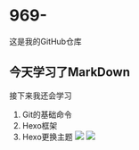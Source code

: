 # 969-
这是我的GitHub仓库
## 今天学习了MarkDown
接下来我还会学习
1. Git的基础命令
2. Hexo框架
3. Hexo更换主题
![](https://qgt-style.oss-cn-hangzhou.aliyuncs.com/newcoursep4/g1/g1-2-2/tenor.gif)
![](https://timgsa.baidu.com/timg?image&quality=80&size=b9999_10000&sec=1594063422564&di=b2f2c815ece94731aef511f0e8aa227e&imgtype=0&src=http%3A%2F%2Fi0.hdslb.com%2Fbfs%2Farticle%2Fd2a44b19770e46accbd69633af96bb89edff1ffe.jpg)
